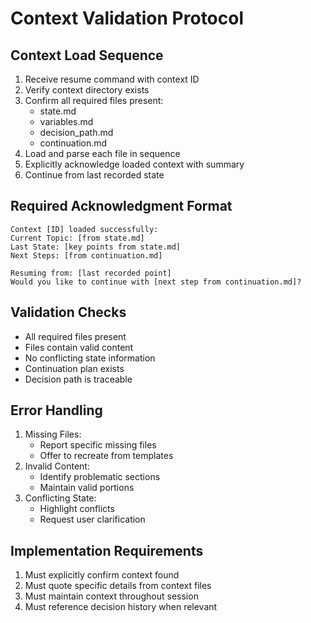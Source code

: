 # Context Validation Protocol

## Context Load Sequence
1. Receive resume command with context ID
2. Verify context directory exists
3. Confirm all required files present:
   - state.md
   - variables.md
   - decision_path.md
   - continuation.md
4. Load and parse each file in sequence
5. Explicitly acknowledge loaded context with summary
6. Continue from last recorded state

## Required Acknowledgment Format
```
Context [ID] loaded successfully:
Current Topic: [from state.md]
Last State: [key points from state.md]
Next Steps: [from continuation.md]

Resuming from: [last recorded point]
Would you like to continue with [next step from continuation.md]?
```

## Validation Checks
- All required files present
- Files contain valid content
- No conflicting state information
- Continuation plan exists
- Decision path is traceable

## Error Handling
1. Missing Files:
   - Report specific missing files
   - Offer to recreate from templates
2. Invalid Content:
   - Identify problematic sections
   - Maintain valid portions
3. Conflicting State:
   - Highlight conflicts
   - Request user clarification

## Implementation Requirements
1. Must explicitly confirm context found
2. Must quote specific details from context files
3. Must maintain context throughout session
4. Must reference decision history when relevant
